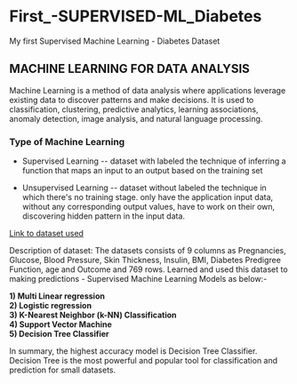 # First_-SUPERVISED-ML_Diabetes
My first Supervised Machine Learning - Diabetes Dataset

## MACHINE LEARNING FOR DATA ANALYSIS
Machine Learning is a method of data analysis where applications leverage existing data to discover patterns and make decisions.
It is used to classification, clustering, predictive analytics, learning associations, anomaly detection, image analysis, and natural language processing.

### Type of Machine Learning
* Supervised Learning -- dataset with labeled
  the technique of inferring a function that maps an input to an output based on the training set
  
* Unsupervised Learning  -- dataset without labeled
  the technique in which there's no training stage. only have the application input data, without any corresponding output values, have to work on their own, discovering hidden pattern in the input data.

[Link to dataset used](https://www.kaggle.com/datasets/uciml/pima-indians-diabetes-database)

Description of dataset:
The datasets consists of 9 columns as Pregnancies, Glucose, Blood Pressure, Skin Thickness, Insulin, BMI, Diabetes Predigree Function, age and Outcome and 769 rows. 
Learned and used this dataset to making predictions - Supervised Machine Learning Models as below:-

**1) Multi Linear regression**<br>
**2) Logistic regression**<br>
**3) K-Nearest Neighbor (k-NN) Classification**<br>
**4) Support Vector Machine**<br>
**5) Decision Tree Classifier**<br>

In summary, the highest accuracy model is Decision Tree Classifier. 
Decision Tree is the most powerful and popular tool for classification and prediction for small datasets.

